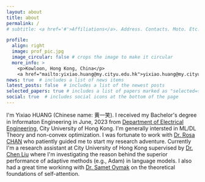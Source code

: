 ```yaml
---
layout: about
title: about
permalink: /
# subtitle: <a href='#'>Affiliations</a>. Address. Contacts. Moto. Etc.

profile:
  align: right
  image: prof_pic.jpg
  image_circular: false # crops the image to make it circular
  more_info: >
    <p>Kowloon, Hong Kong, China</p> 
    <a href="mailto:yixiao.huang@my.cityu.edu.hk">yixiao.huang@my.cityu.edu.hk</a>
news: true  # includes a list of news items
latest_posts: false  # includes a list of the newest posts
selected_papers: true # includes a list of papers marked as "selected={true}"
social: true  # includes social icons at the bottom of the page
---
```


I'm Yixiao HUANG (Chinese name: 黄一笑). I received my Bachelor's degree in Informaton Engineering in June, 2023 from [Department of Electrical Engineering](https://www.ee.cityu.edu.hk/), City University of Hong Kong. I'm generally intersted in ML/DL Theory and non-convex optimization. I was fortunate to work with [Dr. Rosa CHAN](https://cityucompuneurolab.github.io/rosa.html) who patiently guided me to start my research adventure. Currently I'm a research assistant at City University of Hong Kong supervised by [Dr. Chen Liu](https://liuchen1993.cn/HomePage/index.html) where I'm investigating the reason behind the superior performance of adaptive methods (e.g., Adam) in language models. I also had a great time workinng with [Dr. Samet Oymak](https://intra.ece.ucr.edu/~oymak/index.html) on the theoretical foundations of self-attention. 


